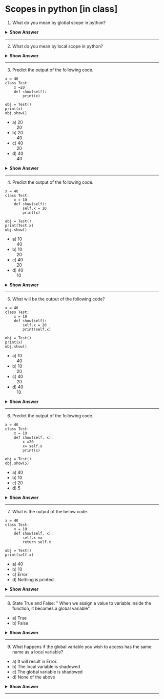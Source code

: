 # Scopes in python [in class] 


1. What do you mean by global scope in python?
<details><summary> <b>Show Answer</b> </summary> 
  
- The object name that are defined in a main program or in a module comes under global scope. These are outside any function or block of code. It can access the builtin namespace objects. 
</details>

---
2. What do you mean by local scope in python?
<details><summary> <b>Show Answer</b> </summary> 
  
- The variable names defined in a class, function, loop or in any block of code are comes under local scope. These variables cannot be accessed by outer Namespace in python. Local namespace can access the global namespace objects and built-in namespace. 
</details>

---
3. Predict the output of the following code.
```python3
x = 40
class Test:
    x =20 
    def show(self):
        print(x)
    
obj = Test()
print(x)
obj.show()
``` 

- a) 20  
&emsp;20 
- b) 20   
&emsp;40
- c) 40   
&emsp;20
- d) 40  
&emsp;40 
<details><summary> <b>Show Answer</b> </summary> 
  
Correct option is d) 
<details><summary> <b>Explanation</b> </summary> 
  
> The first print statement, before method calling, prints the value of global variable i.e 40. And when the show() method is called the print statement present inside it will also prints the value of x as 40 not 20, because x= 20 is a class variable which must be accessed by using classname before variable name. Therefore it will also takes the global variable value i.e 40 in this case also. Hence the output.
  </details>
</details>

---
4. Predict the output of the following code. 
``` python3
x = 40
class Test:
    x = 10
    def show(self):
        self.x = 20
        print(x)
    
obj = Test()
print(Test.x)
obj.show() 
```
- a) 10   
&emsp;40 
- b) 10  
&emsp;20 
- c) 40   
&emsp;20 
- d) 40  
&emsp;10 
<details><summary> <b>Show Answer</b> </summary> 
  
Option a) is correct
<details><summary> <b>Explanation</b> </summary> 
  
> When this code run, it will executes the print statement, which is outside the class, first. That print statement is accessing the class variable using class name so, 10 will be printed. Now when show() method is called it prints the value of x as 40 because it is accessing the global variable. 
  </details>
</details>

---
5. What will be the output of the following code?
```python3
x = 40
class Test:
    x = 10
    def show(self):
        self.x = 20
        print(self.x)
    
obj = Test()
print(x)
obj.show()
```
- a) 10   
&emsp;40 
- b) 10  
&emsp;20 
- c) 40   
&emsp;20 
- d) 40  
&emsp;10 
<details><summary> <b>Show Answer</b> </summary> 
  
Option c) is correct
<details><summary> <b>Explanation</b> </summary> 
  
> When this code runs, it will first print the value of global variable x as 40. After that, when show() method is called it will print the value of instance variable x which is 20. Hence the output.
  </details>
</details>

---
6. Predict the output of the following code.
```python3
x = 40
class Test:
    x = 10
    def show(self, x):
        x =20
        x= self.x
        print(x)
    
obj = Test()
obj.show(5)
```
- a) 40
- b) 10
- c) 20
- d) 5
<details><summary> <b>Show Answer</b> </summary> 
  
Option b) is correct.
<details><summary> <b>Explanation</b> </summary> 
  
> The above code will print 10 as an output, because inside show() method, the print statement is printing the value of current instance of the class which is x= 10 at that moment. Here x= 20 is a local variable of show() method, therefore it is not printed.
  </details>
</details>

---
7. What is the output of the below code.
```python3
x = 40
class Test:
    x = 10
    def show(self, x):
        self.x =x 
        return self.x
    
obj = Test()
print(self.x)
```
- a) 40 
- b) 10
- c) Error
- d) Nothing is printed
<details><summary> <b>Show Answer</b> </summary> 
  
Option c) is correct.
<details><summary> <b>Explanation</b> </summary> 
  
> As self is not defined outside the class, we will get the NameError. 
  </details>
</details>

---
8. State True and False: " When we assign a value to variable inside the function, it becomes a global variable".

- a) True
- b) False
<details><summary> <b>Show Answer</b> </summary> 
  
Option b) is correct
<details><summary> <b>Explanation</b> </summary> 
  
> When we assign a value to variable inside the function, it becomes a local variable not global. 
  </details>
</details>

---
9. What happens if the global variable you wish to access has the same name as a local variable? 

- a) It will result in Error.
- b) The local variable is shadowed 
- c) The global variable is shadowed
- d) None of the above
<details><summary> <b>Show Answer</b> </summary> 
  
Option c) is correct
</details>

---





